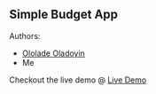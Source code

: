 ## Simple Budget App 

Authors: 
* [Ololade Oladoyin](https://github.com/Oladoyin)
* Me 

Checkout the live demo @ [Live Demo](https://budgetapp-31140.firebaseapp.com)
